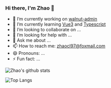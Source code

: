 ### Hi there, I'm Zhao 👋

- 🔭 I’m currently working on [walnut-admin](https://github.com/Zhaocl1997/walnut-admin-client)
- 🌱 I’m currently learning [Vue3](https://v3.vuejs.org/) and [Typescript](https://www.typescriptlang.org/)
- 👯 I’m looking to collaborate on ...
- 🤔 I’m looking for help with ...
- 💬 Ask me about ...
- 📫 How to reach me: zhaocl97@foxmail.com
- 😄 Pronouns: ...
- ⚡ Fun fact: ...

![Zhao's github stats](https://github-readme-stats.vercel.app/api?username=Zhaocl1997&show_icons=true&theme=vue)

![Top Langs](https://github-readme-stats.vercel.app/api/top-langs/?username=Zhaocl1997)

<!--
**Zhaocl1997/Zhaocl1997** is a ✨ _special_ ✨ repository because its `README.md` (this file) appears on your GitHub profile.
-->
